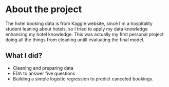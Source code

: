 # About the project
The hotel booking data is from Kaggle website, since I'm a hospitality student leaning about hotels, so I tried to apply my data knowledge enhancing my hotel knowledge. This was actually my first personal project doing all the things from cleaning untill evaluating the final model.
## What I did?
- Cleaning and preparing data
- EDA to answer five questions
- Building a simple logistic regression to predict canceled bookings.
